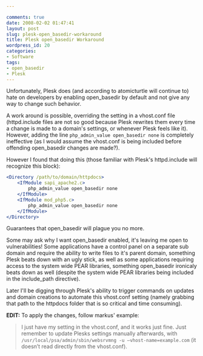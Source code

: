 ```yaml
---

comments: true
date: 2008-02-02 01:47:41
layout: post
slug: plesk-open_basedir-workaround
title: Plesk open_basedir Workaround
wordpress_id: 20
categories:
- Software
tags:
- open_basedir
- Plesk
---
```


Unfortunately, Plesk does (and according to atomicturtle will continue to) hate on developers by enabling open_basedir by default and not give any way to change such behavior.

A work around is possible, overriding the setting in a vhost.conf file (httpd.include files are not so good because Plesk rewrites them every time a change is made to a domain's settings, or whenever Plesk feels like it). However, adding the line `php_admin_value open_basedir none` is completely ineffective (as I would assume the vhost.conf is being included before offending open_basedir changes are made?).

However I found that doing this (those familiar with Plesk's httpd.include will recognize this block):


```apache
<Directory /path/to/domain/httpdocs>
    <IfModule sapi_apache2.c>
        php_admin_value open_basedir none
    </IfModule>
    <IfModule mod_php5.c>
        php_admin_value open_basedir none
    </IfModule>
</Directory>
```


Guarantees that open_basedir will plague you no more.

Some may ask why I want open_basedir enabled, it's leaving me open to vulnerabilities! Some applications have a control panel on a separate sub domain and require the ability to write files to it's parent domain, something Plesk beats down with an ugly stick, as well as some applications requiring access to the system wide PEAR libraries, something open_basedir ironicaly beats down as well (despite the system wide PEAR libraries being included in the include_path directive).

Later I'll be digging through Plesk's ability to trigger commands on updates and domain creations to automate this vhost.conf setting (namely grabbing that path to the httpdocs folder that is so critical and time consuming).

**EDIT:** To apply the changes, follow markus' example:

> I just have my setting in the vhost.conf, and it works just fine. Just remember to update Plesks settings manually afterwards, with `/usr/local/psa/admin/sbin/websrvmng -u –vhost-name=example.com` (it doesn’t read directly from the vhost.conf).




